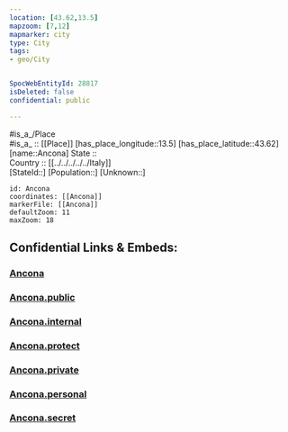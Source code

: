 ```yaml
---
location: [43.62,13.5] 
mapzoom: [7,12] 
mapmarker: city 
type: City
tags:
- geo/City


SpocWebEntityId: 28817
isDeleted: false
confidential: public

---
```

#is_a_/Place  
#is_a_ :: [[Place]] 
[has_place_longitude::13.5] 
[has_place_latitude::43.62] 
[name::Ancona] 
State ::  
Country :: [[../../../../../Italy]]  
[StateId::] 
[Population::] 
[Unknown::] 


```leaflet
id: Ancona
coordinates: [[Ancona]] 
markerFile: [[Ancona]] 
defaultZoom: 11 
maxZoom: 18
```


## Confidential Links & Embeds: 

### [Ancona](/_Standards/Earth/Continent/Europe/Europe~South/Italy/regions~Italy/Marche/Ancona.Province/City/Ancona.md) 

### [Ancona.public](/_public/Earth/Continent/Europe/Europe~South/Italy/regions~Italy/Marche/Ancona.Province/City/Ancona.public.md) 

### [Ancona.internal](/_internal/Earth/Continent/Europe/Europe~South/Italy/regions~Italy/Marche/Ancona.Province/City/Ancona.internal.md) 

### [Ancona.protect](/_protect/Earth/Continent/Europe/Europe~South/Italy/regions~Italy/Marche/Ancona.Province/City/Ancona.protect.md) 

### [Ancona.private](/_private/Earth/Continent/Europe/Europe~South/Italy/regions~Italy/Marche/Ancona.Province/City/Ancona.private.md) 

### [Ancona.personal](/_personal/Earth/Continent/Europe/Europe~South/Italy/regions~Italy/Marche/Ancona.Province/City/Ancona.personal.md) 

### [Ancona.secret](/_secret/Earth/Continent/Europe/Europe~South/Italy/regions~Italy/Marche/Ancona.Province/City/Ancona.secret.md)

